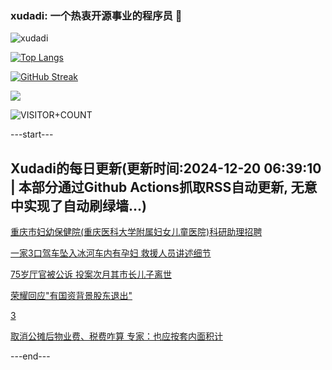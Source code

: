 ### xudadi: 一个热衷开源事业的程序员 👋

![xudadi](https://github-readme-stats-git-masterorgs-github-readme-stats-team.vercel.app/api?username=xudadi)

[![Top Langs](https://github-readme-stats.vercel.app/api/top-langs/?username=xudadi)](https://github.com/anuraghazra/github-readme-stats)

[![GitHub Streak](https://streak-stats.demolab.com?user=xudadi&locale=zh_Hans)](https://git.io/streak-stats)

![](https://raw.githubusercontent.com/xudadi/xudadi/main/assets/github-contribution-grid-snake.svg)

![VISITOR+COUNT](https://komarev.com/ghpvc/?username=xudadi&label=VISITOR+COUNT)


---start---

## Xudadi的每日更新(更新时间:2024-12-20 06:39:10 | 本部分通过Github Actions抓取RSS自动更新, 无意中实现了自动刷绿墙...)

[重庆市妇幼保健院(重庆医科大学附属妇女儿童医院)科研助理招聘](https://www.gongkaoleida.com/article/2237534)

[一家3口驾车坠入冰河车内有孕妇 救援人员讲述细节](https://m.163.com/news/article/JJPTINH800019SNS.html)

[75岁厅官被公诉 投案次月其市长儿子离世](https://m.163.com/news/article/JJPQCVMP051492T3.html)

[荣耀回应"有国资背景股东退出"](https://m.163.com/news/article/JJQ01PMS0001899O.html)

[3](https://m.163.com/touch/news/sub/domestic)

[取消公摊后物业费、税费咋算 专家：也应按套内面积计](https://m.163.com/news/article/JJPU1TV40519DDQ2.html)

---end---
